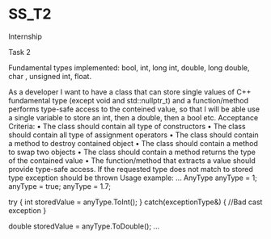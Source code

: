 # SS_T2
Internship


Task 2

Fundamental types implemented: bool, int, long int, double, long double, char , unsigned int, float.

As a developer I want to have a class that can store single values of C++ fundamental type (except void and std::nullptr_t) and a function/method performs type-safe access to the conteined value, so that I will be able use a single variable to store an int, then a double, then a bool etc.
Acceptance Criteria:
•	The class should contain all type of constructors 
•	The class should contain all type of assignment operators 
•	The class should contain a method to destroy contained object 
•	The class should contain a method to swap two objects 
•	The class should contain a method returns the type of the contained value 
•	The function/method that extracts a value should provide type-safe access. If the requested type does not match to stored type exception should be thrown 
Usage example:
...
AnyType anyType = 1;
anyType = true;
anyType = 1.7;

try
{
    int storedValue = anyType.ToInt();
}
catch(exceptionType&)
{
    //Bad cast exception
}

double storedValue = anyType.ToDouble();
...
